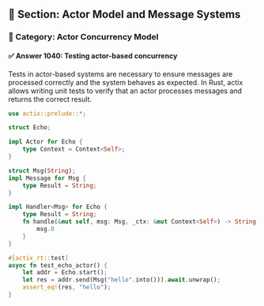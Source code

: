 ## 📘 Section: Actor Model and Message Systems  
### 🔹 Category: Actor Concurrency Model  
#### ✅ Answer 1040: Testing actor-based concurrency

Tests in actor-based systems are necessary to ensure messages are processed correctly and the system behaves as expected. In Rust, actix allows writing unit tests to verify that an actor processes messages and returns the correct result.

```rust
use actix::prelude::*;

struct Echo;

impl Actor for Echo {
    type Context = Context<Self>;
}

struct Msg(String);
impl Message for Msg {
    type Result = String;
}

impl Handler<Msg> for Echo {
    type Result = String;
    fn handle(&mut self, msg: Msg, _ctx: &mut Context<Self>) -> String {
        msg.0
    }
}

#[actix_rt::test]
async fn test_echo_actor() {
    let addr = Echo.start();
    let res = addr.send(Msg("hello".into())).await.unwrap();
    assert_eq!(res, "hello");
}
```
